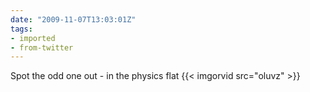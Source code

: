 ```yaml
---
date: "2009-11-07T13:03:01Z"
tags:
- imported
- from-twitter
---
```

Spot the odd one out - in the physics flat {{< imgorvid src="oluvz" >}}
